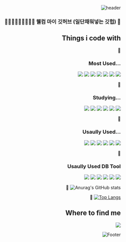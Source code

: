 <div align=right>

![header](https://capsule-render.vercel.app/api?type=wave&color=auto&height=200&width=auto&section=header&text=일단채워넣는%20깃헙&fontSize=40)


### 🤔🤔🤔🤔🤔🤔🤔🤔🤔 웰컴 마이 깃허브 (일단채워넣는 깃헙) 👋




## Things i code with
🌱
### Most Used...
<img src="https://img.shields.io/badge/php-777BB4?style=for-the-badge&logo=php&logoColor=white"/>
<img src="https://img.shields.io/badge/laravel-FF2D20?style=for-the-badge&logo=laravel&logoColor=white"/>
<img src="https://img.shields.io/badge/codeigniter-EF4223?style=for-the-badge&logo=codeigniter&logoColor=white"/>
<img src="https://img.shields.io/badge/JavaScript-F7DF1E?style=for-the-badge&logo=JavaScript&logoColor=white"/>
<img src="https://img.shields.io/badge/jQeury-0769AD?style=for-the-badge&logo=jQuery&logoColor=white"/>
<img src="https://img.shields.io/badge/HTML-E34F26?style=for-the-badge&logo=HTML5&logoColor=white"/>
<img src="https://img.shields.io/badge/CSS-1572B6?style=for-the-badge&logo=CSS3&logoColor=white"/>


🌱
### Studying...
<img src="https://img.shields.io/badge/TypeScript-3178C6?style=for-the-badge&logo=TypeScript&logoColor=white"/>
<img src="https://img.shields.io/badge/React-61DAFB?style=for-the-badge&logo=React&logoColor=white"/>
<img src="https://img.shields.io/badge/vite-646CFF?style=for-the-badge&logo=vite&logoColor=white"/>
<img src="https://img.shields.io/badge/nextjs-000000?style=for-the-badge&logo=nextjs&logoColor=white"/>
<img src="https://img.shields.io/badge/npm-CB3837?style=for-the-badge&logo=npm&logoColor=white"/>
<img src="https://img.shields.io/badge/nestjs-E0234E?style=for-the-badge&logo=nestjs&logoColor=white"/>


🌱
### Usaully Used...
<img src="https://img.shields.io/badge/gitlab-FC6D26?style=for-the-badge&logo=gitlab&logoColor=white"/>

<img src="https://img.shields.io/badge/nodejs-339933?style=for-the-badge&logo=nodeJs&logoColor=white"/>
<img src="https://img.shields.io/badge/docker-2496ED?style=for-the-badge&logo=docker&logoColor=white"/>
<img src="https://img.shields.io/badge/linux-FCC624?style=for-the-badge&logo=linux&logoColor=white"/>
<img src="https://img.shields.io/badge/java-007396?style=for-the-badge&logo=java&logoColor=white"/>
<img src="https://img.shields.io/badge/spring-6DB33F?style=for-the-badge&logo=spring&logoColor=white"/>

🌱
### Usaully Used DB Tool
<img src="https://img.shields.io/badge/oracle-F80000?style=for-the-badge&logo=oracle&logoColor=white"/>
<img src="https://img.shields.io/badge/maria-003545?style=for-the-badge&logo=mysql&logoColor=white"/>
<img src="https://img.shields.io/badge/mysql-4479A1?style=for-the-badge&logo=mysql&logoColor=white"/>
<img src="https://img.shields.io/badge/mssql-CC2927?style=for-the-badge&logo=mssql&logoColor=white"/>
<img src="https://img.shields.io/badge/clickhouse-FFCC01?style=for-the-badge&logo=clickhouse&logoColor=white"/>
<img src="https://img.shields.io/badge/mongoDB-47A248?style=for-the-badge&logo=mongoDB&logoColor=white"/>


🌱
![Anurag's GitHub stats](https://github-readme-stats.vercel.app/api?username=uuuujin&show_icons=true&theme=radical)

🌱
[![Top Langs](https://github-readme-stats.vercel.app/api/top-langs/?username=uuuujin&langs_count=8&theme=dark)](https://github.com/uuuujin/github-readme-stats)



## Where to find me
<a href ="https://github.com/uuuujin/uuuujin">
    <img src="https://img.shields.io/badge/github-000?style=for-the-badge&logo=github&logoColor=white"/>
</a>


![Footer](https://capsule-render.vercel.app/api?type=waving&color=auto&height=200&section=footer)

</div>
